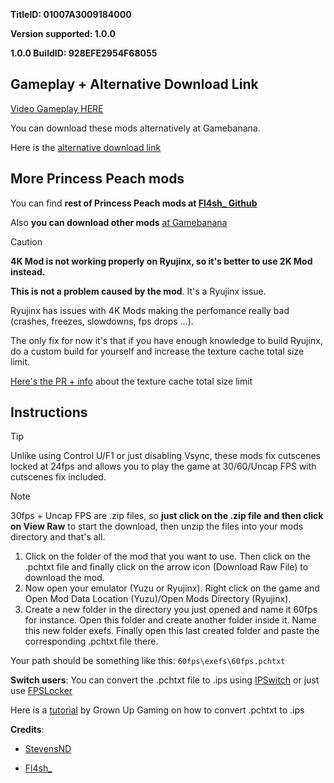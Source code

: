 **TitleID: 01007A3009184000**

**Version supported: 1.0.0**

**1.0.0 BuildID: 928EFE2954F68055**

## Gameplay + Alternative Download Link

[Video Gameplay HERE](https://youtu.be/FqgIY_TG_ro?si=OXVMEZB9an7ZPe_C)

You can download these mods alternatively at Gamebanana. 

Here is the [alternative download link](https://gamebanana.com/mods/502311)

## More Princess Peach mods

You can find **rest of Princess Peach mods at [Fl4sh_ Github](https://github.com/Fl4sh9174/Switch-Ultrawide-Mods)**

Also **you can download other mods** [at Gamebanana](https://gamebanana.com/mods/games/19206?)

>[!CAUTION]
**4K Mod is not working properly on Ryujinx, so it's better to use 2K Mod instead.**

**This is not a problem caused by the mod**. It's a Ryujinx issue. 

Ryujinx has issues with 4K Mods making the perfomance really bad (crashes, freezes, slowdowns, fps drops ...).

The only fix for now it's that if you have enough knowledge to build Ryujinx, do a custom build for yourself and increase the texture cache total size limit.

[Here's the PR + info](https://github.com/Ryujinx/Ryujinx/pull/6471#issue-2182256298) about the texture cache total size limit

## Instructions

>[!TIP]
Unlike using Control U/F1 or just disabling Vsync, these mods fix cutscenes locked at 24fps and allows you to play the game at 30/60/Uncap FPS with cutscenes fix included.

>[!NOTE]
30fps + Uncap FPS are .zip files, so **just click on the .zip file and then click on View Raw** to start the download, then unzip the files into your mods directory and that's all.

1. Click on the folder of the mod that you want to use. Then click on the .pchtxt file and finally click on the arrow icon (Download Raw File) to download the mod.
2. Now open your emulator (Yuzu or Ryujinx). Right click on the game and Open Mod Data Location (Yuzu)/Open Mods Directory (Ryujinx).
3. Create a new folder in the directory you just opened and name it 60fps for instance. Open this folder and create another folder inside it. Name this new folder exefs. Finally open this last created folder and paste the corresponding .pchtxt file there.

Your path should be something like this: `60fps\exefs\60fps.pchtxt`

**Switch users**: You can convert  the .pchtxt file to .ips using [IPSwitch](https://github.com/3096/ipswitch) or just use [FPSLocker](https://github.com/masagrator/FPSLocker)

Here is a [tutorial](https://youtu.be/m-V6Rs2sm9w?si=-b10u6yv0dhih5Kk) by Grown Up Gaming on how to convert .pchtxt to .ips

**Credits**: 

- [StevensND](https://linktr.ee/stevensmods)

- [Fl4sh_](https://github.com/Fl4sh9174/Switch-Ultrawide-Mods)